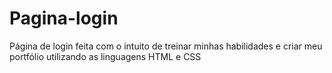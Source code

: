 # Pagina-login
Página de login feita com o intuito de treinar minhas habilidades e criar meu portfólio utilizando as linguagens HTML e CSS
